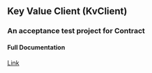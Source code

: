 ## Key Value Client (KvClient)
### An acceptance test project for Contract

#### Full Documentation
[Link](http://harmingcola.github.io/contract/)